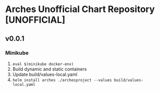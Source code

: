 # Arches Unofficial Chart Repository [UNOFFICIAL]

## v0.0.1

### Minikube

1. `eval $(minikube docker-env)`
2. Build dynamic and static containers
3. Update build/values-local.yaml
4. `helm install arches ./archesproject --values build/values-local.yaml`

